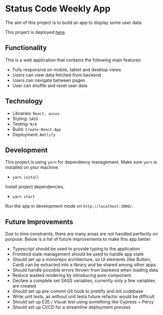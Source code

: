 # Status Code Weekly App

The aim of this project is to build an app to display some user data.

This project is deployed [here]().

## Functionality
This is a web application that contains the following main features:
- Fully responsive on mobile, tablet and desktop views
- Users can view data fetched from backend
- Users can navigate between pages
- User can shuffle and reset user data

## Technology
- Libraries: `React, axios`
- Styling: `SASS`
- Testing: `N/A`
- Build: `Create-React-App`
- Deployment: `Netlify`

## Development
This project is using `yarn` for dependency management.  Make sure `yarn` is installed on your machine.

- `yarn install` 

Install project dependencies.

- `yarn start`

Run the app in development mode on `http://localhost:3000/`.

## Future Improvements

Due to time constraints, there are many areas are not handled perfectly on purpose. Below is a list of future improvements to make this app better.

- Typescript should be used to provide typing to the application
- Frontend state management should be used to handle app state
- Should set up a monorepo architecture, so UI elements (like Button, Card) can be extracted into a library and be shared among other apps
- Should handle possible errors thrown from backend when loading data
- Reduce wasted rendering by introducing pure component
- Declare a complete set SASS variables, currently only a few variables are created
- Should set up pre-commit Git hook to prettify and lint codebase
- Write unit tests, as without unit tests future refactor would be difficult
- Should set up E2E / Visual test using something like Cypress + Percy
- Should set up CI/CD for a streamline deployment process
